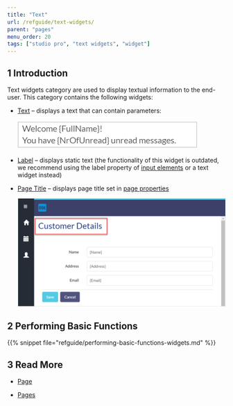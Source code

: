 ```yaml
---
title: "Text"
url: /refguide/text-widgets/
parent: "pages"
menu_order: 20
tags: ["studio pro", "text widgets", "widget"]
---
```


## 1 Introduction

Text widgets category are used to display textual information to the end-user. This category contains the following widgets:


*  [Text](text) – displays a text that can contain parameters:

    ![](attachments/text-widgets/text-widget-example.png)

*  [Label](label) – displays static text (the functionality of this widget is outdated, we recommend using the label property of [input elements](input-widgets) or a text widget instead) 

*  [Page Title](page-title) – displays page title set in [page properties](page-properties#title)

    ![](attachments/text-widgets/page-title-design-properties-example.png)


## 2 Performing Basic Functions

{{% snippet file="refguide/performing-basic-functions-widgets.md" %}}

## 3 Read More

* [Page](page)

* [Pages](pages)

  
